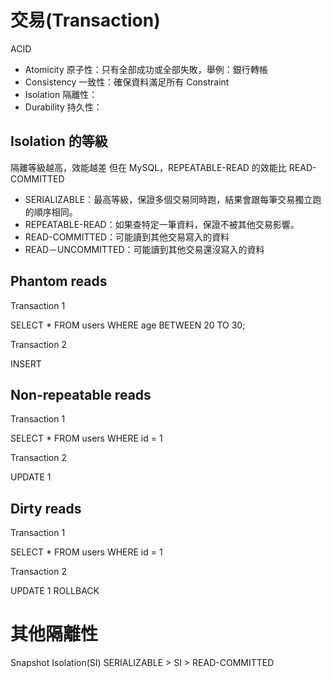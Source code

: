 # 交易(Transaction)

ACID

- Atomicity   原子性：只有全部成功或全部失敗，舉例：銀行轉帳
- Consistency 一致性：確保資料滿足所有 Constraint
- Isolation   隔離性：
- Durability  持久性：


## Isolation 的等級

隔離等級越高，效能越差
但在 MySQL，REPEATABLE-READ 的效能比 READ-COMMITTED

- SERIALIZABLE：最高等級，保證多個交易同時跑，結果會跟每筆交易獨立跑的順序相同。
- REPEATABLE-READ：如果查特定一筆資料，保證不被其他交易影響。
- READ-COMMITTED：可能讀到其他交易寫入的資料
- READ－UNCOMMITTED：可能讀到其他交易還沒寫入的資料


## Phantom reads

Transaction 1

SELECT * FROM users WHERE age BETWEEN 20 TO 30;

Transaction 2

INSERT

## Non-repeatable reads

Transaction 1

SELECT * FROM users WHERE id = 1

Transaction 2

UPDATE 1

## Dirty reads

Transaction 1

SELECT * FROM users WHERE id = 1

Transaction 2

UPDATE 1
ROLLBACK

# 其他隔離性

Snapshot Isolation(SI)
  SERIALIZABLE > SI > READ-COMMITTED
